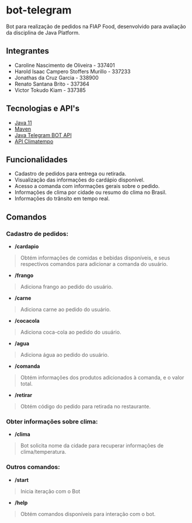 # bot-telegram
Bot para realização de pedidos na FIAP Food, desenvolvido para avaliação da disciplina de Java Platform.

## Integrantes

- Caroline Nascimento de Oliveira - 337401
- Harold Isaac Campero Stoffers Murillo - 337233
- Jonathas da Cruz Garcia - 338900
- Renato Santana Brito - 337364
- Victor Tokudo Kiam - 337385

## Tecnologias e API's

* [Java 11]
* [Maven]
* [Java Telegram BOT API]
* [API Climatempo]

## Funcionalidades

- Cadastro de pedidos para entrega ou retirada.
- Visualização das informações do cardápio disponível.
- Acesso a comanda com informações gerais sobre o pedido.
- Informações de clima por cidade ou resumo do clima no Brasil.
- Informações do trânsito em tempo real.


## Comandos

### Cadastro de pedidos:
- **/cardapio**
> Obtém informações de comidas e bebidas disponíveis, e seus respectivos comandos para adicionar a comanda do usuário.

- **/frango**
> Adiciona frango ao pedido do usuário.

- **/carne**
> Adiciona carne ao pedido do usuário.

- **/cocacola**
>Adiciona coca-cola ao pedido do usuário.

- **/agua**
>Adiciona água ao pedido do usuário.

- **/comanda**
>Obtém informações dos produtos adicionados à comanda, e o valor total.

- **/retirar**
>Obtém código do pedido para retirada no restaurante.

### Obter informações sobre clima:

- **/clima**
> Bot solicita nome da cidade para recuperar informações de clima/temperatura.

### Outros comandos:

- **/start**
> Inicia iteração com o Bot

- **/help**
>Obtém comandos disponíveis para interação com o bot.

   [Java 11]: <https://www.oracle.com/java/technologies/javase-jdk11-downloads.html>
   [Maven]: <https://maven.apache.org/>
   [Java Telegram BOT Api]: <https://github.com/pengrad/java-telegram-bot-api>
   [API Climatempo]: <https://advisor.climatempo.com.br/>



